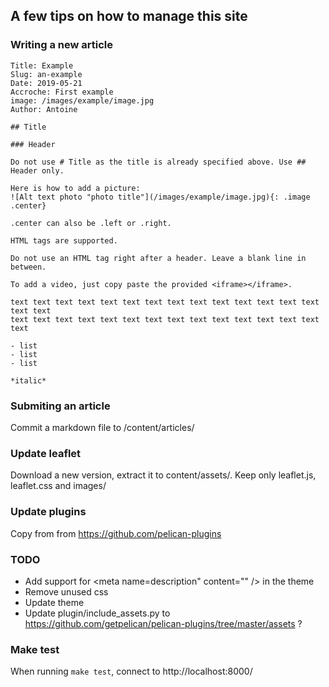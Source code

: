 ## A few tips on how to manage this site

### Writing a new article

```
Title: Example
Slug: an-example
Date: 2019-05-21
Accroche: First example
image: /images/example/image.jpg
Author: Antoine

## Title

### Header

Do not use # Title as the title is already specified above. Use ## Header only.

Here is how to add a picture:
![Alt text photo "photo title"](/images/example/image.jpg){: .image .center}

.center can also be .left or .right.

HTML tags are supported.

Do not use an HTML tag right after a header. Leave a blank line in between.

To add a video, just copy paste the provided <iframe></iframe>.

text text text text text text text text text text text text text text text text
text text text text text text text text text text text text text text text

- list
- list
- list

*italic*
```

### Submiting an article

Commit a markdown file to /content/articles/

### Update leaflet

Download a new version, extract it to content/assets/. Keep only leaflet.js,
leaflet.css and images/

### Update plugins

Copy from from https://github.com/pelican-plugins

### TODO

- Add support for <meta name=description" content="" /> in the theme
- Remove unused css
- Update theme
- Update plugin/include_assets.py to
  https://github.com/getpelican/pelican-plugins/tree/master/assets ?

### Make test

When running `make test`, connect to http://localhost:8000/

